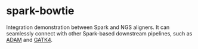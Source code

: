 # spark-bowtie
Integration demonstration between Spark and NGS aligners. It can seamlessly connect with other Spark-based downstream pipelines, such as [ADAM](https://github.com/bigdatagenomics/adam) and [GATK4](https://github.com/broadinstitute/gatk).
